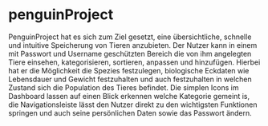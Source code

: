 # penguinProject
PenguinProject hat es sich zum Ziel gesetzt, eine übersichtliche, schnelle und intuitive Speicherung von Tieren anzubieten. Der Nutzer kann in einem mit Passwort und Username geschützten Bereich die von ihm angelegten Tiere einsehen, kategorisieren, sortieren, anpassen und hinzufügen.
Hierbei hat er die Möglichkeit die Spezies festzulegen, biologische Eckdaten wie Lebensdauer und Gewicht festzuhalten und auch festzuhalten in welchen Zustand sich die Population des Tieres befindet. 
Die simplen Icons im Dashboard lassen auf einen Blick erkennen welche Kategorie gemeint is, die Navigationsleiste lässt den Nutzer direkt zu den wichtigsten Funktionen springen und auch seine persönlichen Daten sowie das Passwort ändern.
